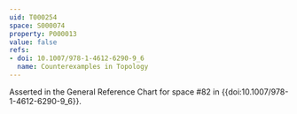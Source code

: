 ```yaml
---
uid: T000254
space: S000074
property: P000013
value: false
refs:
- doi: 10.1007/978-1-4612-6290-9_6
  name: Counterexamples in Topology
---
```


Asserted in the General Reference Chart for space #82 in
{{doi:10.1007/978-1-4612-6290-9_6}}.
